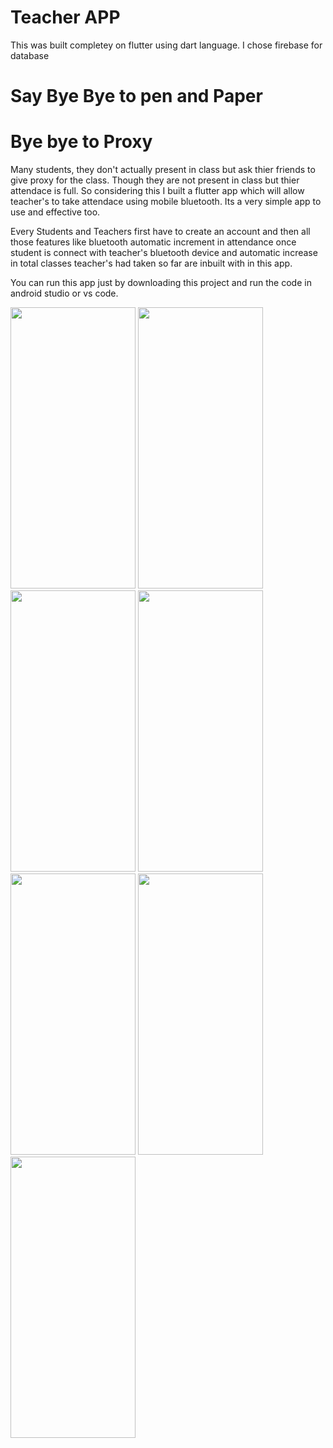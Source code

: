 # Teacher APP

This was built completey on flutter using dart language. I chose firebase for database

# Say Bye Bye to pen and Paper
# Bye bye to Proxy
Many students, they don't actually present in class but ask thier friends to give proxy for the class. Though they are not present in class but thier attendace is full. So considering this I built a flutter app which will allow teacher's to take attendace using mobile bluetooth. Its a very simple app to use and effective too.

Every Students and Teachers first have to create an account and then all those features like bluetooth automatic increment in attendance once student is connect with teacher's bluetooth device and automatic increase in total classes teacher's had taken so far are inbuilt with in this app.

You can run this app just by downloading this project and run the code in android studio or vs code.

<img src="https://github.com/user-attachments/assets/ffcfd546-069c-462f-a045-2ba3a49b8acc" width="200" height="450">
<img src="https://github.com/user-attachments/assets/bfd23f46-f637-412e-be59-037142ca115b" width="200" height="450">
<img src="https://github.com/user-attachments/assets/aee00b81-f749-42d4-bf80-0f58322c4888" width="200" height="450">
<img src="https://github.com/user-attachments/assets/87f72250-903c-4bfa-b5d7-d6830c75dc27" width="200" height="450">
<img src="https://github.com/user-attachments/assets/a3cbbeb7-0ad7-4d71-a53a-ed36a7c9ba1d" width="200" height="450">
<img src="https://github.com/user-attachments/assets/b41895d9-9f40-4c41-bfd4-1828e781ac1d" width="200" height="450">
<img src="https://github.com/user-attachments/assets/1e5622d0-c7f4-4f55-b80f-6a47e9ad5a38" width="200" height="450">
